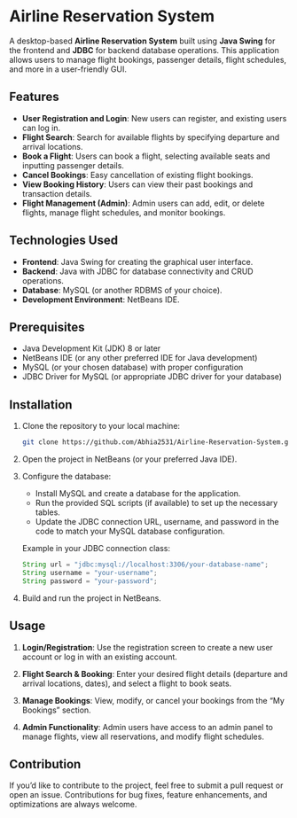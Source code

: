 # Airline Reservation System

A desktop-based **Airline Reservation System** built using **Java Swing** for the frontend and **JDBC** for backend database operations. This application allows users to manage flight bookings, passenger details, flight schedules, and more in a user-friendly GUI.

## Features

- **User Registration and Login**: New users can register, and existing users can log in.
- **Flight Search**: Search for available flights by specifying departure and arrival locations.
- **Book a Flight**: Users can book a flight, selecting available seats and inputting passenger details.
- **Cancel Bookings**: Easy cancellation of existing flight bookings.
- **View Booking History**: Users can view their past bookings and transaction details.
- **Flight Management (Admin)**: Admin users can add, edit, or delete flights, manage flight schedules, and monitor bookings.
  
## Technologies Used

- **Frontend**: Java Swing for creating the graphical user interface.
- **Backend**: Java with JDBC for database connectivity and CRUD operations.
- **Database**: MySQL (or another RDBMS of your choice).
- **Development Environment**: NetBeans IDE.

## Prerequisites

- Java Development Kit (JDK) 8 or later
- NetBeans IDE (or any other preferred IDE for Java development)
- MySQL (or your chosen database) with proper configuration
- JDBC Driver for MySQL (or appropriate JDBC driver for your database)

## Installation

1. Clone the repository to your local machine:
    ```bash
    git clone https://github.com/Abhia2531/Airline-Reservation-System.git
    ```

2. Open the project in NetBeans (or your preferred Java IDE).

3. Configure the database:
   - Install MySQL and create a database for the application.
   - Run the provided SQL scripts (if available) to set up the necessary tables.
   - Update the JDBC connection URL, username, and password in the code to match your MySQL database configuration.
   
   Example in your JDBC connection class:
   ```java
   String url = "jdbc:mysql://localhost:3306/your-database-name";
   String username = "your-username";
   String password = "your-password";
   ```

4. Build and run the project in NetBeans.

## Usage

1. **Login/Registration**: Use the registration screen to create a new user account or log in with an existing account.

2. **Flight Search & Booking**: Enter your desired flight details (departure and arrival locations, dates), and select a flight to book seats.

3. **Manage Bookings**: View, modify, or cancel your bookings from the “My Bookings” section.

4. **Admin Functionality**: Admin users have access to an admin panel to manage flights, view all reservations, and modify flight schedules.


## Contribution

If you’d like to contribute to the project, feel free to submit a pull request or open an issue. Contributions for bug fixes, feature enhancements, and optimizations are always welcome.
